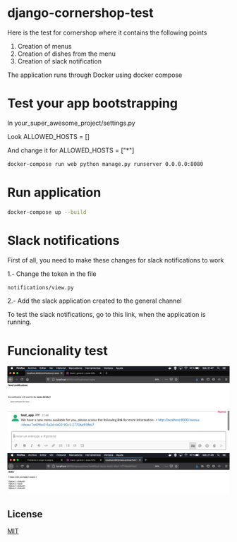 # django-cornershop-test

Here is the test for cornershop where it contains the following points 

1. Creation of menus 
2. Creation of dishes from the menu 
3. Creation of slack notification

The application runs through Docker using docker compose


# Test your app bootstrapping

In your_super_awesome_project/settings.py

Look 
ALLOWED_HOSTS = []

And change it for
ALLOWED_HOSTS = ["*"]

```bash
docker-compose run web python manage.py runserver 0.0.0.0:8080
```

# Run application

```bash
docker-compose up --build
```

# Slack notifications

First of all, you need to make these changes for slack notifications to work

1.- Change the token in the file 
```bash
notifications/view.py
```
2.- Add the slack application created to the general channel

To test the slack notifications, go to this link, when the application is running.

# Funcionality test

![alt text](docs/img_1.png)
![alt text](docs/img_2.png)
![alt text](docs/img_3.png)


## License
[MIT](https://choosealicense.com/licenses/mit/)